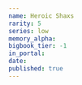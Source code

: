 ```yaml
---
name: Heroic Shaxs
rarity: 5
series: low
memory_alpha:
bigbook_tier: -1
in_portal:
date:
published: true
---
```



